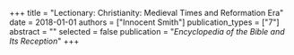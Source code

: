 +++
title = "Lectionary: Christianity: Medieval Times and Reformation Era"
date = 2018-01-01
authors = ["Innocent Smith"]
publication_types = ["7"]
abstract = ""
selected = false
publication = "*Encyclopedia of the Bible and Its Reception*"
+++

